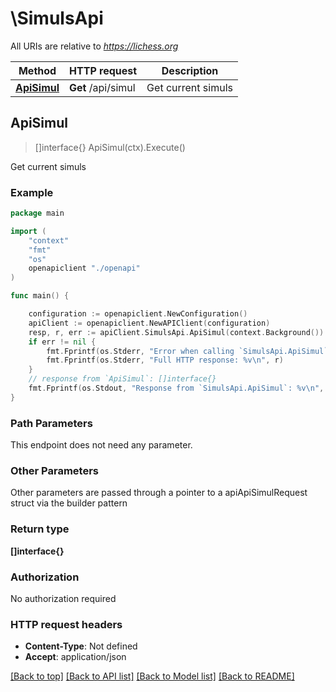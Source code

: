 # \SimulsApi

All URIs are relative to *https://lichess.org*

Method | HTTP request | Description
------------- | ------------- | -------------
[**ApiSimul**](SimulsApi.md#ApiSimul) | **Get** /api/simul | Get current simuls



## ApiSimul

> []interface{} ApiSimul(ctx).Execute()

Get current simuls



### Example

```go
package main

import (
    "context"
    "fmt"
    "os"
    openapiclient "./openapi"
)

func main() {

    configuration := openapiclient.NewConfiguration()
    apiClient := openapiclient.NewAPIClient(configuration)
    resp, r, err := apiClient.SimulsApi.ApiSimul(context.Background()).Execute()
    if err != nil {
        fmt.Fprintf(os.Stderr, "Error when calling `SimulsApi.ApiSimul``: %v\n", err)
        fmt.Fprintf(os.Stderr, "Full HTTP response: %v\n", r)
    }
    // response from `ApiSimul`: []interface{}
    fmt.Fprintf(os.Stdout, "Response from `SimulsApi.ApiSimul`: %v\n", resp)
}
```

### Path Parameters

This endpoint does not need any parameter.

### Other Parameters

Other parameters are passed through a pointer to a apiApiSimulRequest struct via the builder pattern


### Return type

**[]interface{}**

### Authorization

No authorization required

### HTTP request headers

- **Content-Type**: Not defined
- **Accept**: application/json

[[Back to top]](#) [[Back to API list]](../README.md#documentation-for-api-endpoints)
[[Back to Model list]](../README.md#documentation-for-models)
[[Back to README]](../README.md)

